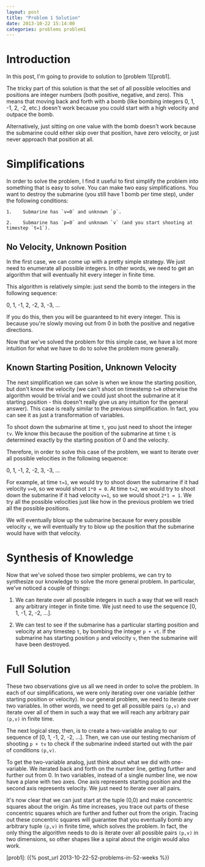 ```yaml
---
layout: post
title: "Problem 1 Solution"
date: 2013-10-22 15:14:00
categories: problems problem1
---
```


# Introduction

In this post, I'm going to provide to solution to [problem 1][prob1].

The tricky part of this solution is that the set of all possible velocities and positions are integer numbers (both positive, negative, and zero). This means that moving back and forth with a bomb (like bombing integers 0, 1, -1, 2, -2, etc.) doesn't work because you could start with a high velocity and outpace the bomb.

Alternatively, just sitting on one value with the bomb doesn't work because the submarine could either skip over that position, have zero velocity, or just never approach that position at all.

# Simplifications

In order to solve the problem, I find it useful to first simplify the problem into something that is easy to solve. You can make two easy simplifications. You want to destroy the submarine (you still have 1 bomb per time step), under the following conditions:

    1.    Submarine has `v=0` and unknown `p`.

    2.    Submarine has `p=0` and unknown `v` (and you start shooting at timestep `t=1`).


## No Velocity, Unknown Position

In the first case, we can come up with a pretty simple strategy. We just need to enumerate all possible integers. In other words, we need to get an algorithm that will eventually hit every integer in finite time.

This algorithm is relatively simple: just send the bomb to the integers in the following sequence:

  0, 1, -1, 2, -2, 3, -3, ...

If you do this, then you will be guaranteed to hit every integer. This is because you're slowly moving out from 0 in both the positive and negative directions.

Now that we've solved the problem for this simple case, we have a lot more intuition for what we have to do to solve the problem more generally.

## Known Starting Position, Unknown Velocity

The next simplification we can solve is when we know the starting position, but don't know the velocity (we can't shoot on timestemp `t=0` otherwise the algorithm would be trivial and we could just shoot the submarine at it starting position - this doesn't really give us any intuition for the general answer). This case is really similar to the previous simplification. In fact, you can see it as just a transformation of variables.

To shoot down the submarine at time `t`, you just need to shoot the integer `tv`. We know this because the position of the submarine at time `t` is determined exactly by the starting position of 0 and the velocity.

Therefore, in order to solve this case of the problem, we want to iterate over all possible velocities in the following sequence:

  0, 1, -1, 2, -2, 3, -3, ...

For example, at time `t=1`, we would try to shoot down the submarine if it had velocity `v=0`, so we would shoot `1*0 = 0`. At time `t=2`, we would try to shoot down the submarine if it had velocity `v=1`, so we would shoot `2*1 = 1`. We try all the possible velocities just like how in the previous problem we tried all the possible positions.

We will eventually blow up the submarine because for every possible velocity `v`, we will eventually try to blow up the position that the submarine would have with that velocity.

# Synthesis of Knowledge

Now that we've solved those two simpler problems, we can try to synthesize our knowledge to solve the more general problem. In particular, we've noticed a couple of things:

1.    We can iterate over all possible integers in such a way that we will
      reach any arbitrary integer in finite time. We just need to use the
      sequence [0, 1, -1, 2, -2, ...].

2.    We can test to see if the submarine has a particular starting position
      and velocity at any timestep `t`, by bombing the integer `p + vt`. If
      the submarine has starting position `p` and velocity `v`, then the
      submarine will have been destroyed.

# Full Solution

These two observations give us all we need in order to solve the problem. In each of our simplifications, we were only iterating over one variable (either starting position or velocity). In our general problem, we need to iterate over two variables. In other words, we need to get all possible pairs `(p,v)` and iterate over all of them in such a way that we will reach any arbitrary pair `(p,v)` in finite time.

The next logical step, then, is to create a two-variable analog to our sequence of [0, 1, -1, 2, -2, ...]. Then, we can use our testing mechanism of shooting `p + tv` to check if the submarine indeed started out with the pair of conditions `(p,v)`.

To get the two-variable analog, just think about what we did with one-variable. We iterated back and forth on the number line, getting further and further out from 0. In two variables, instead of a single number line, we now have a plane with two axes. One axis represents starting position and the second axis represents velocity. We just need to iterate over all pairs.

It's now clear that we can just start at the tuple (0,0) and make concentric squares about the origin. As time increases, you trace out parts of these concentric squares which are further and futher out from the origin. Tracing out these concentric squares will guarantee that you eventually bomb any arbitrary tuple `(p,v)` in finite time, which solves the problem. In fact, the only thing the algorithm needs to do is iterate over all possible pairs `(p,v)` in two dimensions, so other shapes like a spiral about the origin would also work.

[prob1]: ({% post_url 2013-10-22-52-problems-in-52-weeks %})
